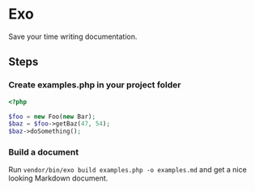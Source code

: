 # Exo

Save your time writing documentation.

## Steps

### Create examples.php in your project folder

```php
<?php

$foo = new Foo(new Bar);
$baz = $foo->getBaz(47, 54);
$baz->doSomething();
```

### Build a document

Run `vendor/bin/exo build examples.php -o examples.md`
and get a nice looking Markdown document.

